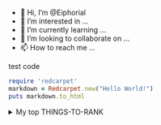 - 👋 Hi, I’m @Eiphorial
- 👀 I’m interested in ...
- 🌱 I’m currently learning ...
- 💞️ I’m looking to collaborate on ...
- 📫 How to reach me ...

test code
```ruby
require 'redcarpet'
markdown = Redcarpet.new("Hello World!")
puts markdown.to_html
```


<details>
<summary>My top THINGS-TO-RANK</summary>

^_^
  
  test table
| Rank | Languages |
|-----:|-----------|
|     1| Javascript|
|     2| Python    |
|     3| SQL       |

</details>

<!---
Eiphorial/Eiphorial is a ✨ special ✨ repository because its `README.md` (this file) appears on your GitHub profile.
You can click the Preview link to take a look at your changes.
--->
